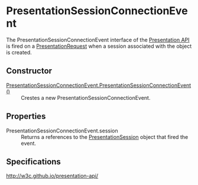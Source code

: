 # PresentationSessionConnectionEvent

The PresentationSessionConnectionEvent interface of the [Presentation API](Presentation_API.md) is fired on a [PresentationRequest](PresentationRequest.md) when a session associated with the object is created. 

## Constructor

<dl>
  <dt><a href="PresentationSessionConnectionEventInit.md">PresentationSessionConnectionEvent.PresentationSessionConnectionEvent()</a></dt>
  <dd>Crestes a new PresentationSessionConnectionEvent.</dd>
</dl>

## Properties

<dl>
  <dt>PresentationSessionConnectionEvent.session</dt>
  <dd>Returns a references to the <a href="PresentationSession.md">PresentationSession</a> object that fired the event.</dd>
</dl>

## Specifications

<http://w3c.github.io/presentation-api/>
